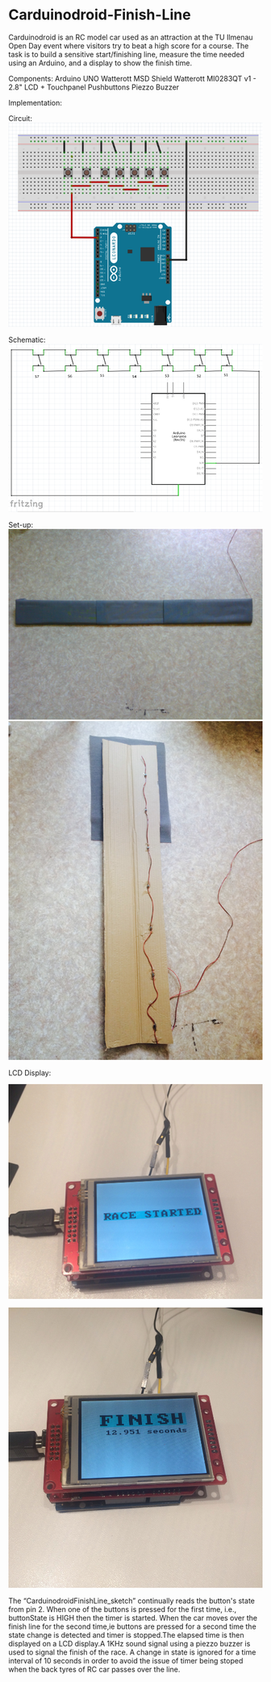 # Carduinodroid-Finish-Line

Carduinodroid is an RC model car used as an attraction at the TU Ilmenau Open Day event where visitors try to beat a high score for a course. The task is to build a sensitive start/finishing line, measure the time needed using an Arduino, and a display to show the finish time. 

Components:
Arduino UNO
Watterott MSD Shield
Watterott MI0283QT v1 - 2.8" LCD + Touchpanel 
Pushbuttons
Piezzo Buzzer

Implementation: 

Circuit:
![Circuit](https://github.com/bthara/Carduinodroid-Finish-Line/blob/master/CarduinodroidFinishLinePrototype_fritzing.png)

Schematic:
![Schematic](https://github.com/bthara/Carduinodroid-Finish-Line/blob/master/CarduinodroidFinishLinePrototype_schematic.png)

Set-up:
![First prototype set-up](https://github.com/bthara/Carduinodroid-Finish-Line/blob/master/CarduinodroidPrototype_img1.jpg)
![First prototype set-up 2](https://github.com/bthara/Carduinodroid-Finish-Line/blob/master/CarduinodroidPrototype_img2.JPG)

LCD Display:

![LCD Display-2](https://github.com/bthara/Carduinodroid-Finish-Line/blob/master/racestarted.JPG)

![LCD Display-2](https://github.com/bthara/Carduinodroid-Finish-Line/blob/master/racefinish1.JPG)


The “CarduinodroidFinishLine_sketch” continually reads the button's state from pin 2. When one of the buttons is pressed for the first time, i.e., buttonState is HIGH then the timer is started. When the car moves over the finish line for the second time,ie buttons are pressed for a second time the state change is detected and timer is stopped.The elapsed time is then displayed on a LCD display.A 1KHz sound signal using a piezzo buzzer is used to signal the finish of the race.
A change in state is ignored for a time interval of 10 seconds in order to avoid the issue of timer being stoped when the back tyres of RC car passes over the line.






